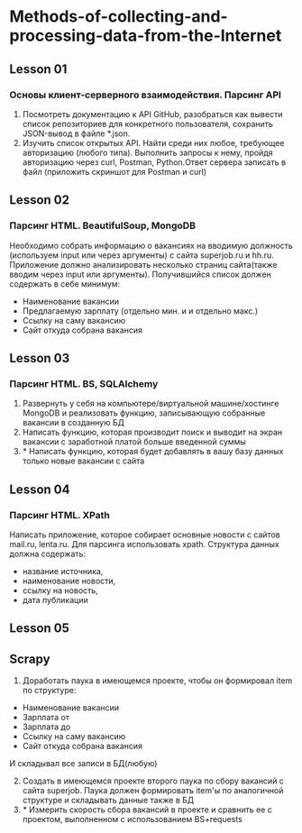 # Methods-of-collecting-and-processing-data-from-the-Internet

## Lesson 01
### Основы клиент-серверного взаимодействия. Парсинг API
1. Посмотреть документацию к API GitHub, разобраться как вывести список репозиториев для конкретного пользователя, сохранить JSON-вывод в файле *.json.
2. Изучить список открытых API. Найти среди них любое, требующее авторизацию (любого типа). Выполнить запросы к нему, пройдя авторизацию через curl, Postman, Python.Ответ сервера записать в файл (приложить скриншот для Postman и curl)

## Lesson 02
### Парсинг HTML. BeautifulSoup, MongoDB
Необходимо собрать информацию о вакансиях на вводимую должность (используем input или через аргументы) с сайта superjob.ru и hh.ru. Приложение должно анализировать несколько страниц сайта(также вводим через input или аргументы). Получившийся список должен содержать в себе минимум:

- Наименование вакансии
- Предлагаемую зарплату (отдельно мин. и и отдельно макс.)
- Ссылку на саму вакансию
- Сайт откуда собрана вакансия

## Lesson 03
### Парсинг HTML. BS, SQLAlchemy
1. Развернуть у себя на компьютере/виртуальной машине/хостинге MongoDB и реализовать функцию, записывающую собранные вакансии в созданную БД
2. Написать функцию, которая производит поиск и выводит на экран вакансии с заработной платой больше введенной суммы
3. \* Написать функцию, которая будет добавлять в вашу базу данных только новые вакансии с сайта

## Lesson 04
### Парсинг HTML. XPath
Написать приложение, которое собирает основные новости с сайтов mail.ru, lenta.ru.
Для парсинга использовать xpath. Структура данных должна содержать:
- название источника,
- наименование новости,
- ссылку на новость,
- дата публикации

## Lesson 05
## Scrapy
1. Доработать паука в имеющемся проекте, чтобы он формировал item по структуре:
- Наименование вакансии
- Зарплата от
- Зарплата до
- Ссылку на саму вакансию
- Сайт откуда собрана вакансия  

И складывал все записи в БД(любую)

2. Создать в имеющемся проекте второго паука по сбору вакансий с сайта superjob. Паука должен формировать item'ы по аналогичной структуре и складывать данные также в БД
3. \* Измерить скорость сбора вакансий в проекте и сравнить ее с проектом, выполненном с использованием BS+requests


